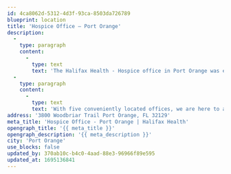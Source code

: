 ```yaml
---
id: 4ca8062d-5312-4d3f-93ca-8503da726789
blueprint: location
title: 'Hospice Office – Port Orange'
description:
  -
    type: paragraph
    content:
      -
        type: text
        text: 'The Halifax Health - Hospice office in Port Orange was establish to help patients and families living in East Volusia County navigate through the end-of-life decision making process.'
  -
    type: paragraph
    content:
      -
        type: text
        text: 'With five conveniently located offices, we are here to assist patients and families throughout Volusia, Flagler, Orange and Osceola counties.'
address: '3800 Woodbriar Trail Port Orange, FL 32129'
meta_title: 'Hospice Office - Port Orange | Halifax Health'
opengraph_title: '{{ meta_title }}'
opengraph_description: '{{ meta_description }}'
city: 'Port Orange'
use_blocks: false
updated_by: 370ab10c-b4c0-4aad-88e3-96966f89e595
updated_at: 1695136841
---
```

